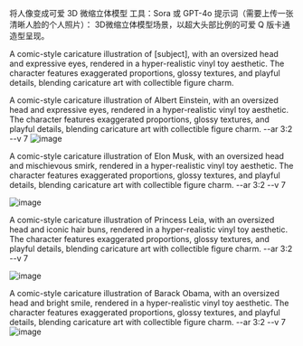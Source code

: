 将人像变成可爱 3D 微缩立体模型
工具：Sora 或 GPT-4o
提示词（需要上传一张清晰人脸的个人照片）： 
3D微缩立体模型场景，以超大头部比例的可爱 Q 版卡通造型呈现。


A comic-style caricature illustration of [subject], with an oversized head and expressive eyes, 
rendered in a hyper-realistic vinyl toy aesthetic. The character features exaggerated proportions, glossy textures, and playful details,
blending caricature art with collectible figure charm.

A comic-style caricature illustration of Albert Einstein, with an oversized head and expressive eyes, rendered in a hyper-realistic vinyl toy aesthetic. The character features exaggerated proportions, glossy textures, and playful details, blending caricature art with collectible figure charm. --ar 3:2 --v 7
![image](https://github.com/user-attachments/assets/2ab8b247-dff0-482d-af07-3995cc548a44)

A comic-style caricature illustration of Elon Musk, with an oversized head and mischievous smirk, rendered in a hyper-realistic vinyl toy aesthetic. The character features exaggerated proportions, glossy textures, and playful details, blending caricature art with collectible figure charm. --ar 3:2 --v 7

![image](https://github.com/user-attachments/assets/4c8fc52b-69f2-4cbb-bd75-a22e0ceeed21)

A comic-style caricature illustration of Princess Leia, with an oversized head and iconic hair buns, rendered in a hyper-realistic vinyl toy aesthetic. The character features exaggerated proportions, glossy textures, and playful details, blending caricature art with collectible figure charm. --ar 3:2 --v 7

![image](https://github.com/user-attachments/assets/4bf4a108-63ed-4d46-a239-8dcf76ce011d)

A comic-style caricature illustration of Barack Obama, with an oversized head and bright smile, rendered in a hyper-realistic vinyl toy aesthetic. The character features exaggerated proportions, glossy textures, and playful details, blending caricature art with collectible figure charm. --ar 3:2 --v 7
![image](https://github.com/user-attachments/assets/2e1114a6-3ab7-4c48-a5af-9543f9ef5d59)

